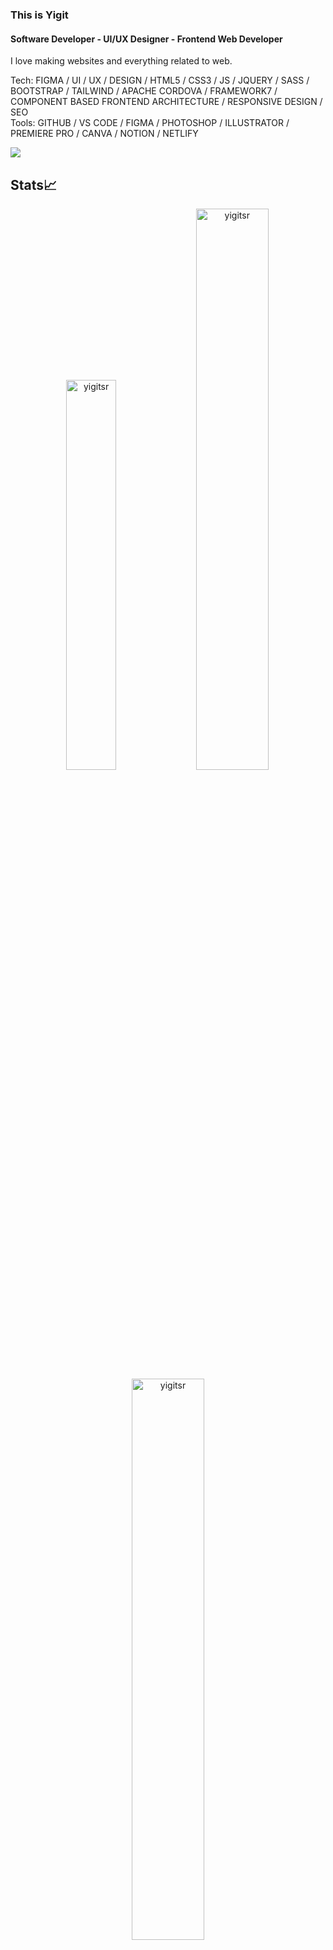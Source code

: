 ### This is Yigit
#### Software Developer - UI/UX Designer - Frontend Web Developer
I love making websites and everything related to web.

Tech: FIGMA / UI / UX / DESIGN / HTML5 / CSS3 / JS / JQUERY / SASS / BOOTSTRAP / TAILWIND / APACHE CORDOVA / FRAMEWORK7 / COMPONENT BASED FRONTEND ARCHITECTURE / RESPONSIVE DESIGN / SEO \
Tools: GITHUB / VS CODE / FIGMA / PHOTOSHOP / ILLUSTRATOR / PREMIERE PRO / CANVA / NOTION / NETLIFY 

[<img src ="https://img.shields.io/badge/Website-ys-%23.svg?&style=for-the-badge&logo=&logoColor=white%22">](https://yigitsereflioglu.dev)



## Stats📈
<p align="center">
<img width="40%" src="https://github-readme-stats.vercel.app/api/top-langs?username=yigitsr&show_icons=true&theme=dracula&title_color=ff8000&text_color=ffffff&bg_color=6a6a6a&locale=en&layout=compact&hide_border=true" alt="yigitsr" /> 
<img width="48%" src="https://github-readme-stats.vercel.app/api?username=yigitsr&show_icons=true&theme=dracula&title_color=ff8000&text_color=ffffff&bg_color=6a6a6a&locale=en&hide_border=true" alt="yigitsr" />
<img width="48%" src="https://github-readme-streak-stats.herokuapp.com/?user=yigitsr&theme=highcontrast&hide_border=true" alt="yigitsr" />
</p>
